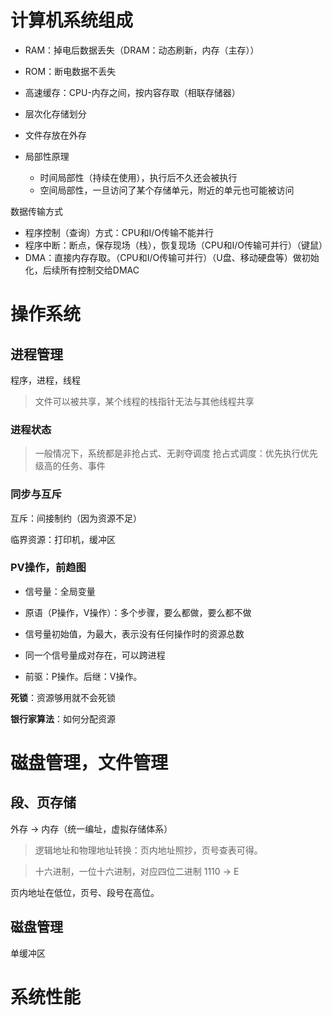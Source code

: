 # 计算机系统组成

* RAM：掉电后数据丢失（DRAM：动态刷新，内存（主存））
* ROM：断电数据不丢失

* 高速缓存：CPU-内存之间，按内容存取（相联存储器）

* 层次化存储划分
* 文件存放在外存
* 局部性原理
  * 时间局部性（持续在使用），执行后不久还会被执行
  * 空间局部性，一旦访问了某个存储单元，附近的单元也可能被访问
 
数据传输方式

* 程序控制（查询）方式：CPU和I/O传输不能并行
* 程序中断：断点，保存现场（栈），恢复现场（CPU和I/O传输可并行）（键鼠）
* DMA：直接内存存取。（CPU和I/O传输可并行）（U盘、移动硬盘等）做初始化，后续所有控制交给DMAC

# 操作系统

## 进程管理

程序，进程，线程

> 文件可以被共享，某个线程的栈指针无法与其他线程共享

### 进程状态

> 一般情况下，系统都是非抢占式、无剥夺调度
> 抢占式调度：优先执行优先级高的任务、事件

### 同步与互斥

互斥：间接制约（因为资源不足）

临界资源：打印机，缓冲区

### PV操作，前趋图

* 信号量：全局变量
* 原语（P操作，V操作）：多个步骤，要么都做，要么都不做
* 信号量初始值，为最大，表示没有任何操作时的资源总数
* 同一个信号量成对存在，可以跨进程

* 前驱：P操作。后继：V操作。

**死锁**：资源够用就不会死锁

**银行家算法**：如何分配资源

# 磁盘管理，文件管理

## 段、页存储
外存 -> 内存（统一编址，虚拟存储体系）

> 逻辑地址和物理地址转换：页内地址照抄，页号查表可得。

> 十六进制，一位十六进制，对应四位二进制
> 1110 -> E

页内地址在低位，页号、段号在高位。

## 磁盘管理

单缓冲区

# 系统性能

